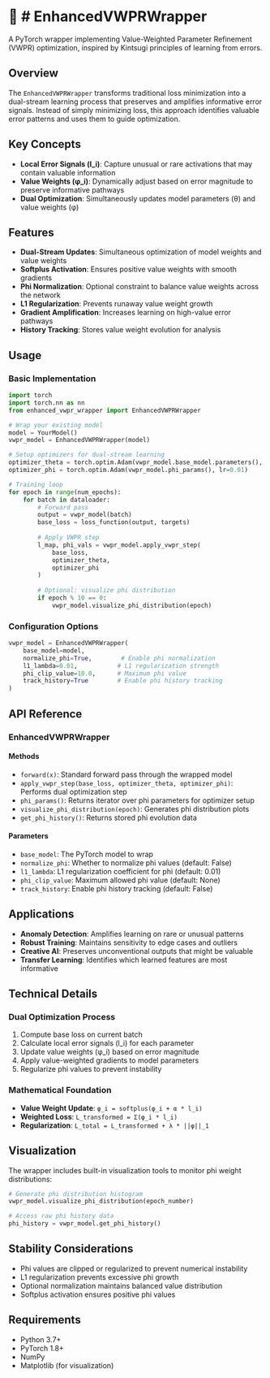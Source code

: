 # 🌌 # EnhancedVWPRWrapper

A PyTorch wrapper implementing Value-Weighted Parameter Refinement (VWPR) optimization, inspired by Kintsugi principles of learning from errors.

## Overview

The `EnhancedVWPRWrapper` transforms traditional loss minimization into a dual-stream learning process that preserves and amplifies informative error signals. Instead of simply minimizing loss, this approach identifies valuable error patterns and uses them to guide optimization.

## Key Concepts

- **Local Error Signals (l_i)**: Capture unusual or rare activations that may contain valuable information
- **Value Weights (φ_i)**: Dynamically adjust based on error magnitude to preserve informative pathways  
- **Dual Optimization**: Simultaneously updates model parameters (θ) and value weights (φ)

## Features

- **Dual-Stream Updates**: Simultaneous optimization of model weights and value weights
- **Softplus Activation**: Ensures positive value weights with smooth gradients
- **Phi Normalization**: Optional constraint to balance value weights across the network
- **L1 Regularization**: Prevents runaway value weight growth
- **Gradient Amplification**: Increases learning on high-value error pathways
- **History Tracking**: Stores value weight evolution for analysis


## Usage

### Basic Implementation

```python
import torch
import torch.nn as nn
from enhanced_vwpr_wrapper import EnhancedVWPRWrapper

# Wrap your existing model
model = YourModel()
vwpr_model = EnhancedVWPRWrapper(model)

# Setup optimizers for dual-stream learning
optimizer_theta = torch.optim.Adam(vwpr_model.base_model.parameters(), lr=0.001)
optimizer_phi = torch.optim.Adam(vwpr_model.phi_params(), lr=0.01)

# Training loop
for epoch in range(num_epochs):
    for batch in dataloader:
        # Forward pass
        output = vwpr_model(batch)
        base_loss = loss_function(output, targets)
        
        # Apply VWPR step
        l_map, phi_vals = vwpr_model.apply_vwpr_step(
            base_loss, 
            optimizer_theta, 
            optimizer_phi
        )
        
        # Optional: visualize phi distribution
        if epoch % 10 == 0:
            vwpr_model.visualize_phi_distribution(epoch)
```

### Configuration Options

```python
vwpr_model = EnhancedVWPRWrapper(
    base_model=model,
    normalize_phi=True,        # Enable phi normalization
    l1_lambda=0.01,           # L1 regularization strength
    phi_clip_value=10.0,      # Maximum phi value
    track_history=True        # Enable phi history tracking
)
```

## API Reference

### EnhancedVWPRWrapper

#### Methods

- `forward(x)`: Standard forward pass through the wrapped model
- `apply_vwpr_step(base_loss, optimizer_theta, optimizer_phi)`: Performs dual optimization step
- `phi_params()`: Returns iterator over phi parameters for optimizer setup
- `visualize_phi_distribution(epoch)`: Generates phi distribution plots
- `get_phi_history()`: Returns stored phi evolution data

#### Parameters

- `base_model`: The PyTorch model to wrap
- `normalize_phi`: Whether to normalize phi values (default: False)
- `l1_lambda`: L1 regularization coefficient for phi (default: 0.01)
- `phi_clip_value`: Maximum allowed phi value (default: None)
- `track_history`: Enable phi history tracking (default: False)

## Applications

- **Anomaly Detection**: Amplifies learning on rare or unusual patterns
- **Robust Training**: Maintains sensitivity to edge cases and outliers
- **Creative AI**: Preserves unconventional outputs that might be valuable
- **Transfer Learning**: Identifies which learned features are most informative

## Technical Details

### Dual Optimization Process

1. Compute base loss on current batch
2. Calculate local error signals (l_i) for each parameter
3. Update value weights (φ_i) based on error magnitude
4. Apply value-weighted gradients to model parameters
5. Regularize phi values to prevent instability

### Mathematical Foundation

- **Value Weight Update**: `φ_i = softplus(φ_i + α * l_i)`
- **Weighted Loss**: `L_transformed = Σ(φ_i * l_i)`
- **Regularization**: `L_total = L_transformed + λ * ||φ||_1`

## Visualization

The wrapper includes built-in visualization tools to monitor phi weight distributions:

```python
# Generate phi distribution histogram
vwpr_model.visualize_phi_distribution(epoch_number)

# Access raw phi history data
phi_history = vwpr_model.get_phi_history()
```

## Stability Considerations

- Phi values are clipped or regularized to prevent numerical instability
- L1 regularization prevents excessive phi growth
- Optional normalization maintains balanced value distribution
- Softplus activation ensures positive phi values

## Requirements

- Python 3.7+
- PyTorch 1.8+
- NumPy
- Matplotlib (for visualization)

